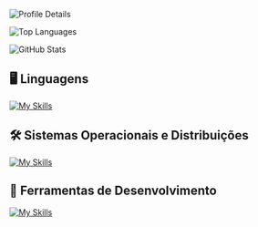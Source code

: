 ![Profile Details](http://github-profile-summary-cards.vercel.app/api/cards/profile-details?username=MatheusTauan&theme=transparent)

![Top Languages](http://github-profile-summary-cards.vercel.app/api/cards/repos-per-language?username=MatheusTauan&theme=transparent)

![GitHub Stats](http://github-profile-summary-cards.vercel.app/api/cards/stats?username=MatheusTauan&theme=transparent)

## 🖥️ Linguagens
[![My Skills](https://skillicons.dev/icons?i=python,c,html,css&perline=4)](https://skillicons.dev)

## 🛠️ Sistemas Operacionais e Distribuições
[![My Skills](https://skillicons.dev/icons?i=linux,arch,kali&perline=3)](https://skillicons.dev)

## 🔧 Ferramentas de Desenvolvimento
[![My Skills](https://skillicons.dev/icons?i=neovim,git&perline=2)](https://skillicons.dev)

